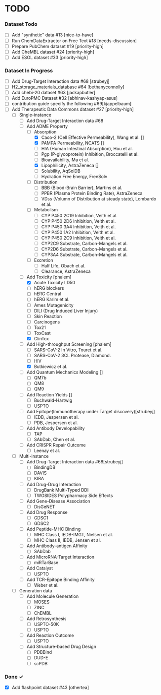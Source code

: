 # TODO

### Dataset Todo
- [ ] Add "synthetic" data #13 [nice-to-have]
- [ ] Run ChemDataExtractor on Free Text #18 [needs-discussion] 
- [ ] Prepare PubChem dataset #19 [priority-high]
- [ ] Add CheMBL dataset #24 [priority-high]
- [ ] Add ESOL dataset #33 [priority-high]

### Dataset In Progress
- [ ] Add Drug-Target Interaction data #68 [strubeyj]
- [ ] H2_storage_materials_database #64 [bethanyconnolly]  
- [ ] Add chebi-20 dataset #63 [jackapbutler]  
- [ ] Add EuroPMC Dataset #32 [abhinav-kashyap-asus]  
- [ ] contribution guide specify the following #69[kjappelbaum]
- [ ] Add Therapeutic Data Commons dataset #27 [priority-high]
  -[ ] Single-instance
    - [ ] Add Drug-Target Interaction data #68
    - [ ] Add ADME Property
      - [ ] Absorption
          - [x] Caco-2 (Cell Effective Permeability), Wang et al. []
          - [x] PAMPA Permeability, NCATS []
          - [ ] HIA (Human Intestinal Absorption), Hou et al.
          - [ ] Pgp (P-glycoprotein) Inhibition, Broccatelli et al.
          - [ ] Bioavailability, Ma et al.
          - [x] Lipophilicity, AstraZeneca []
          - [ ] Solubility, AqSolDB
          - [ ] Hydration Free Energy, FreeSolv
      - [ ] Distribution
          - [ ] BBB (Blood-Brain Barrier), Martins et al.
          - [ ] PPBR (Plasma Protein Binding Rate), AstraZeneca
          - [ ] VDss (Volumn of Distribution at steady state), Lombardo et al.
      - [ ] Metabolism
          - [ ] CYP P450 2C19 Inhibition, Veith et al.
          - [ ] CYP P450 2D6 Inhibition, Veith et al.
          - [ ] CYP P450 3A4 Inhibition, Veith et al.
          - [ ] CYP P450 1A2 Inhibition, Veith et al.
          - [ ] CYP P450 2C9 Inhibition, Veith et al.
          - [ ] CYP2C9 Substrate, Carbon-Mangels et al.
          - [ ] CYP2D6 Substrate, Carbon-Mangels et al.
          - [ ] CYP3A4 Substrate, Carbon-Mangels et al.
      - [ ] Excretion
          - [ ] Half Life, Obach et al.
          - [ ] Clearance, AstraZeneca
    - [ ] Add Toxicity [phalem]
      - [x] Acute Toxicity LD50
      - [ ] hERG blockers
      - [ ] hERG Central
      - [ ] hERG Karim et al.
      - [ ] Ames Mutagenicity
      - [ ] DILI (Drug Induced Liver Injury)
      - [ ] Skin Reaction
      - [ ] Carcinogens
      - [ ] Tox21
      - [ ] ToxCast
      - [x] ClinTox
    - [ ] Add High-throughput Screening [phalem]
        - [ ] SARS-CoV-2 In Vitro, Touret et al.
        - [ ] SARS-CoV-2 3CL Protease, Diamond.
        - [ ] HIV
        - [x] Butkiewicz et al.
    - [ ] Add Quantum Mechanics Modeling []
      - [ ] QM7b
      - [ ] QM8
      - [ ] QM9
    - [ ] Add Reaction Yields []
      - [ ] Buchwald-Hartwig
      - [ ] USPTO
    - [ ] Add Epitope(Immunotherapy under Target discovery)[strubeyj]
      - [ ] IEDB, Jespersen et al.
      - [ ] PDB, Jespersen et al.
    - [ ] Add Antibody Developability
      - [ ] TAP
      - [ ] SAbDab, Chen et al.
    - [ ] Add CRISPR Repair Outcome
      - [ ] Leenay et al.

  -[ ] Multi-instance
    - [ ] Add Drug-Target Interaction data #68[strubeyj]
      - [ ] BindingDB
      - [ ] DAVIS
      - [ ] KIBA
    - [ ] Add Drug-Drug Interaction
      - [ ] DrugBank Multi-Typed DDI
      - [ ] TWOSIDES Polypharmacy Side Effects
    - [ ] Add Gene-Disease Association
      - [ ] DisGeNET
    - [ ] Add Drug Response
      - [ ] GDSC1
      - [ ] GDSC2
    - [ ] Add Peptide-MHC Binding
      - [ ] MHC Class I, IEDB-IMGT, Nielsen et al.
      - [ ] MHC Class II, IEDB, Jensen et al.
    - [ ] Add Antibody-antigen Affinity 
      - [ ] SAbDab
    - [ ] Add MicroRNA-Target Interaction
      - [ ] miRTarBase
    - [ ] Add Catalyst
      - [ ] USPTO
    - [ ] Add TCR-Epitope Binding Affinity
      - [ ] Weber et al.
 
  -[ ] Generation data
    - [ ] Add Molecule Generation
      - [ ] MOSES
      - [ ] ZINC
      - [ ] ChEMBL
    - [ ] Add Retrosynthesis
      - [ ] USPTO-50K
      - [ ] USPTO
    - [ ] Add Reaction Outcome
      - [ ] USPTO
    - [ ] Add Structure-based Drug Design 
      - [ ] PDBBind
      - [ ] DUD-E
      - [ ] scPDB

### Done ✓
- [x] Add flashpoint dataset #43 [othertea]
